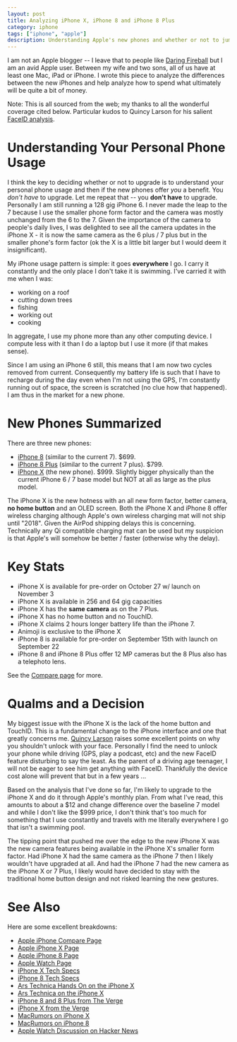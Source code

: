 ```yaml
---
layout: post
title: Analyzing iPhone X, iPhone 8 and iPhone 8 Plus
category: iphone
tags: ["iphone", "apple"]
description: Understanding Apple's new phones and whether or not to jump to the iPhone X can be challenging.  Understanding the differences is key and here is my analysis.
---
```

I am not an Apple blogger -- I leave that to people like [Daring Fireball](https://www.daringfireball.net) but I am an avid Apple user.  Between my wife and two sons, all of us have at least one Mac, iPad or iPhone.  I wrote this piece to analyze the differences between the new iPhones and help analyze how to spend what ultimately will be quite a bit of money.

Note: This is all sourced from the web; my thanks to all the wonderful coverage cited below.  Particular kudos to Quincy Larson for his salient [FaceID analysis](https://medium.freecodecamp.org/why-you-should-never-unlock-your-phone-with-your-face-79c07772a28).

# Understanding Your Personal Phone Usage

I think the key to deciding whether or not to upgrade is to understand your personal phone usage and then if the new phones offer *you* a benefit.  You *don't have* to upgrade.  Let me repeat that -- you **don't have** to upgrade.  Personally I am still running a 128 gig iPhone 6.  I never made the leap to the 7 because I use the smaller phone form factor and the camera was mostly unchanged from the 6 to the 7.  Given the importance of the camera to people's daily lives, I was delighted to see all the camera updates in the iPhone X - it is now the same camera as the 6 plus / 7 plus but in the smaller phone's form factor (ok the X is a little bit larger but I would deem it insignificant).

My iPhone usage pattern is simple: it goes **everywhere** I go.  I carry it constantly and the only place I don't take it is swimming. I've carried it with me when I was: 

* working on a roof
* cutting down trees
* fishing
* working out
* cooking

In aggregate, I use my phone more than any other computing device.  I compute less with it than I do a laptop but I use it more (if that makes sense).

Since I am using an iPhone 6 still, this means that I am now two cycles removed from current.  Consequently my battery life is such that I have to recharge during the day even when I'm not using the GPS, I'm constantly running out of space, the screen is scratched (no clue how that happened).  I am thus in the market for a new phone.

# New Phones Summarized

There are three new phones:

* [iPhone 8](https://www.apple.com/iphone-8/specs/) (similar to the current 7).  $699.
* [iPhone 8 Plus](https://www.apple.com/iphone-x/specs/) (similar to the current 7 plus).  $799.
* [iPhone X](https://www.apple.com/iphone-x/specs/) (the new phone).  $999.  Slightly bigger physically than the current iPhone 6 / 7 base model but NOT at all as large as the plus model.

The iPhone X is the new hotness with an all new form factor, better camera, **no home button** and an OLED screen.  Both the iPhone X and iPhone 8 offer wireless charging although Apple's own wireless charging mat will not ship until "2018".  Given the AirPod shipping delays this is concerning.  Technically any Qi compatible charging mat can be used but my suspicion is that Apple's will somehow be better / faster (otherwise why the delay).

# Key Stats

* iPhone X is available for pre-order on October 27 w/ launch on November 3
* iPhone X is available in 256 and 64 gig capacities
* iPhone X has the **same camera** as on the 7 Plus. 
* iPhone X has no home button and no TouchID.
* iPhone X claims 2 hours longer battery life than the iPhone 7.
* Animoji is exclusive to the iPhone X
* iPhone 8 is available for pre-order on September 15th with launch on September 22
* iPhone 8 and iPhone 8 Plus offer 12 MP cameras but the 8 Plus also has a telephoto lens.

See the [Compare page](https://www.apple.com/iphone/compare/) for more.

# Qualms and a Decision

My biggest issue with the iPhone X is the lack of the home button and TouchID.  This is a fundamental change to the iPhone interface and one that greatly concerns me.  [Quincy Larson](https://medium.freecodecamp.org/why-you-should-never-unlock-your-phone-with-your-face-79c07772a28) raises some excellent points on why you shouldn't unlock with your face.  Personally I find the need to unlock your phone while driving (GPS, play a podcast, etc) and the new FaceID feature disturbing to say the least.  As the parent of a driving age teenager, I will not be eager to see him get anything with FaceID.  Thankfully the device cost alone will prevent that but in a few years ... 

Based on the analysis that I've done so far, I'm likely to upgrade to the iPhone X and do it through Apple's monthly plan.  From what I've read, this amounts to about a $12 and change difference over the baseline 7 model and while I don't like the $999 price, I don't think that's too much for something that I use constantly and travels with me literally everywhere I go that isn't a swimming pool.  

The tipping point that pushed me over the edge to the new iPhone X was the new camera features being available in the iPhone X's smaller form factor.  Had iPhone X had the same camera as the iPhone 7 then I likely wouldn't have upgraded at all.  And had the iPhone 7 had the new camera as the iPhone X or 7 Plus, I likely would have decided to stay with the traditional home button design and not risked learning the new gestures.

# See Also

Here are some excellent breakdowns:

* [Apple iPhone Compare Page](https://www.apple.com/iphone/compare/)
* [Apple iPhone X Page](https://www.apple.com/iphone-x/)
* [Apple iPhone 8 Page](https://www.apple.com/iphone-8/)
* [Apple Watch Page](https://www.apple.com/apple-watch-series-3/)
* [iPhone X Tech Specs](https://www.apple.com/iphone-x/specs/)
* [iPhone 8 Tech Specs](https://www.apple.com/iphone-8/specs/)
* [Ars Technica Hands On on the iPhone X](https://arstechnica.com/gadgets/2017/09/hands-on-with-the-iphone-x-oled-and-hdr-outshine-everything-else/)
* [Ars Technica on the iPhone X](https://arstechnica.com/gadgets/2017/09/apples-radically-different-smartphone-is-called-the-iphone-x/)
* [iPhone 8 and 8 Plus from The Verge](https://www.theverge.com/2017/9/12/16287932/apple-iphone-8-plus-photos-video-hands-on)
* [iPhone X from the Verge](https://www.theverge.com/2017/9/12/16291244/new-iphone-x-photos-video-hands-on)
* [MacRumors on iPhone X](https://www.macrumors.com/roundup/iphone-x/)
* [MacRumors on iPhone 8](https://www.macrumors.com/roundup/iphone-8/)
* [Apple Watch Discussion on Hacker News](https://news.ycombinator.com/item?id=15229317)


